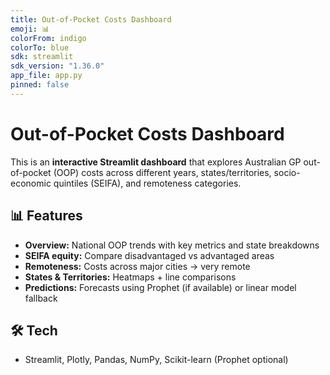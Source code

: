 ```yaml
---
title: Out-of-Pocket Costs Dashboard
emoji: 📊
colorFrom: indigo
colorTo: blue
sdk: streamlit
sdk_version: "1.36.0"
app_file: app.py
pinned: false
---
```


# Out-of-Pocket Costs Dashboard

This is an **interactive Streamlit dashboard** that explores Australian GP out-of-pocket (OOP) costs across different years, states/territories, socio-economic quintiles (SEIFA), and remoteness categories.

## 📊 Features
- **Overview:** National OOP trends with key metrics and state breakdowns  
- **SEIFA equity:** Compare disadvantaged vs advantaged areas  
- **Remoteness:** Costs across major cities → very remote  
- **States & Territories:** Heatmaps + line comparisons  
- **Predictions:** Forecasts using Prophet (if available) or linear model fallback  

## 🛠️ Tech
- Streamlit, Plotly, Pandas, NumPy, Scikit-learn (Prophet optional)
